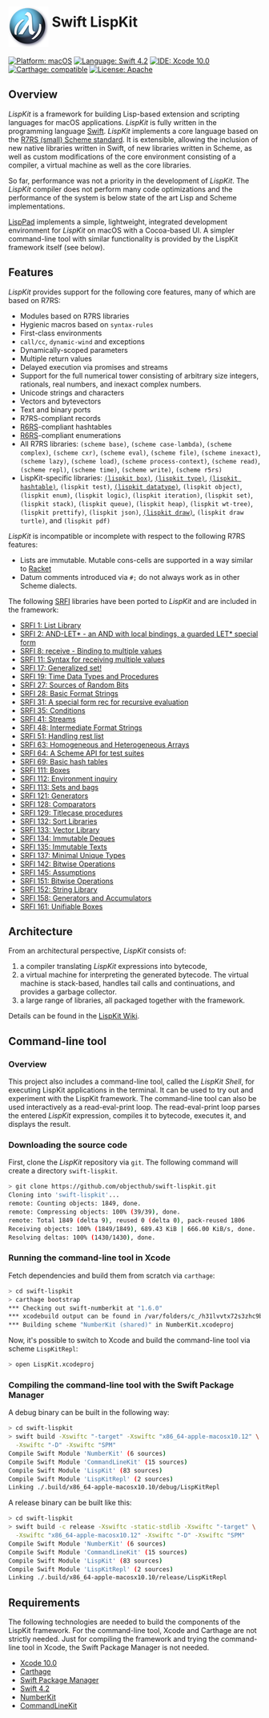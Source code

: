 <img src="Assets/lispkit_logo_small.png" alt="LispKit" width="80" height="80" align="middle" />&nbsp;Swift LispKit
========================

[![Platform: macOS](https://img.shields.io/badge/Platform-macOS-blue.svg?style=flat)](https://developer.apple.com/osx/)
[![Language: Swift 4.2](https://img.shields.io/badge/Language-Swift%204.2-green.svg?style=flat)](https://developer.apple.com/swift/)
[![IDE: Xcode 10.0](https://img.shields.io/badge/IDE-Xcode%2010.0-orange.svg?style=flat)](https://developer.apple.com/xcode/)
[![Carthage: compatible](https://img.shields.io/badge/Carthage-compatible-4BC51D.svg?style=flat)](https://github.com/Carthage/Carthage)
[![License: Apache](http://img.shields.io/badge/License-Apache-lightgrey.svg?style=flat)](https://raw.githubusercontent.com/objecthub/swift-lispkit/master/LICENSE)


## Overview

_LispKit_ is a framework for building Lisp-based extension and scripting languages
for macOS applications. _LispKit_ is fully written in the programming language
[Swift](http://www.swift.org). _LispKit_ implements a core language based on the
[R7RS (small) Scheme standard](http://www.r7rs.org). It is extensible,
allowing the inclusion of new native libraries written in Swift, of new libraries written
in Scheme, as well as custom modifications of the core environment consisting of
a compiler, a virtual machine as well as the core libraries.

So far, performance was not a priority in the development of _LispKit_. The _LispKit_
compiler does not perform many code optimizations and the performance of the system is
below state of the art Lisp and Scheme implementations.

[LispPad](http://lisppad.objecthub.net) implements a simple, lightweight, integrated
development environment for _LispKit_ on macOS with a Cocoa-based UI. A simpler
command-line tool with similar functionality is provided by the LispKit framework itself
(see below).


## Features

_LispKit_ provides support for the following core features, many of which are based on R7RS:

  - Modules based on R7RS libraries
  - Hygienic macros based on `syntax-rules`
  - First-class environments
  - `call/cc`, `dynamic-wind` and exceptions
  - Dynamically-scoped parameters
  - Multiple return values
  - Delayed execution via promises and streams
  - Support for the full numerical tower consisting of arbitrary size integers, rationals,
    real numbers, and inexact complex numbers.
  - Unicode strings and characters
  - Vectors and bytevectors
  - Text and binary ports
  - R7RS-compliant records
  - [R6RS](http://www.r6rs.org)-compliant hashtables
  - [R6RS](http://www.r6rs.org)-compliant enumerations
  - All R7RS libraries: `(scheme base)`, `(scheme case-lambda)`, `(scheme complex)`, `(scheme cxr)`,
    `(scheme eval)`, `(scheme file)`, `(scheme inexact)`, `(scheme lazy)`, `(scheme load)`,
    `(scheme process-context)`, `(scheme read)`, `(scheme repl)`, `(scheme time)`, `(scheme write)`,
    `(scheme r5rs)`
  - LispKit-specific libraries: [`(lispkit box)`](https://github.com/objecthub/swift-lispkit/wiki/LispKit-Box),
    [`(lispkit type)`](https://github.com/objecthub/swift-lispkit/wiki/LispKit-Type),
    [`(lispkit hashtable)`](https://github.com/objecthub/swift-lispkit/wiki/LispKit-Hashtable),
    `(lispkit test)`, 
    [`(lispkit datatype)`](https://github.com/objecthub/swift-lispkit/wiki/LispKit-Datatype),
    `(lispkit object)`, `(lispkit enum)`,
    `(lispkit logic)`, `(lispkit iteration)`, `(lispkit set)`, `(lispkit stack)`, `(lispkit queue)`,
    `(lispkit heap)`, `(lispkit wt-tree)`, `(lispkit prettify)`, `(lispkit json)`,
    [`(lispkit draw)`](https://github.com/objecthub/swift-lispkit/wiki/LispKit-Draw), `(lispkit draw turtle)`,
    and `(lispkit pdf)`

_LispKit_ is incompatible or incomplete with respect to the following R7RS features:

  - Lists are immutable. Mutable cons-cells are supported in a way similar to
    [Racket](https://racket-lang.org)
  - Datum comments introduced via `#;` do not always work as in other Scheme dialects.

The following  [SRFI](https://srfi.schemers.org/) libraries have been ported to _LispKit_ and are included in the
framework:

  - [SRFI 1: List Library](https://srfi.schemers.org/srfi-1/srfi-1.html)
  - [SRFI 2: AND-LET* - an AND with local bindings, a guarded LET* special form](https://srfi.schemers.org/srfi-2/srfi-2.html)
  - [SRFI 8: receive - Binding to multiple values](https://srfi.schemers.org/srfi-8/srfi-8.html)
  - [SRFI 11: Syntax for receiving multiple values](https://srfi.schemers.org/srfi-11/srfi-11.html)
  - [SRFI 17: Generalized set!](https://srfi.schemers.org/srfi-17/srfi-17.html)
  - [SRFI 19: Time Data Types and Procedures](https://srfi.schemers.org/srfi-19/srfi-19.html)
  - [SRFI 27: Sources of Random Bits](https://srfi.schemers.org/srfi-27/srfi-27.html)
  - [SRFI 28: Basic Format Strings](https://srfi.schemers.org/srfi-28/srfi-28.html)
  - [SRFI 31: A special form rec for recursive evaluation](https://srfi.schemers.org/srfi-31/srfi-31.html)
  - [SRFI 35: Conditions](https://srfi.schemers.org/srfi-35/srfi-35.html)
  - [SRFI 41: Streams](https://srfi.schemers.org/srfi-41/srfi-41.html)
  - [SRFI 48: Intermediate Format Strings](https://srfi.schemers.org/srfi-48/srfi-48.html)
  - [SRFI 51: Handling rest list](https://srfi.schemers.org/srfi-51/srfi-51.html)
  - [SRFI 63: Homogeneous and Heterogeneous Arrays](https://srfi.schemers.org/srfi-63/srfi-63.html)
  - [SRFI 64: A Scheme API for test suites](https://srfi.schemers.org/srfi-64/srfi-64.html)
  - [SRFI 69: Basic hash tables](https://srfi.schemers.org/srfi-69/srfi-69.html)
  - [SRFI 111: Boxes](https://srfi.schemers.org/srfi-111/srfi-111.html)
  - [SRFI 112: Environment inquiry](https://srfi.schemers.org/srfi-112/srfi-112.html)
  - [SRFI 113: Sets and bags](https://srfi.schemers.org/srfi-113/srfi-113.html)
  - [SRFI 121: Generators](https://srfi.schemers.org/srfi-121/srfi-121.html)
  - [SRFI 128: Comparators](https://srfi.schemers.org/srfi-128/srfi-128.html)
  - [SRFI 129: Titlecase procedures](https://srfi.schemers.org/srfi-129/srfi-129.html)
  - [SRFI 132: Sort Libraries](https://srfi.schemers.org/srfi-132/srfi-132.html)
  - [SRFI 133: Vector Library](https://srfi.schemers.org/srfi-133/srfi-133.html)
  - [SRFI 134: Immutable Deques](https://srfi.schemers.org/srfi-134/srfi-134.html)
  - [SRFI 135: Immutable Texts](https://srfi.schemers.org/srfi-135/srfi-135.html)
  - [SRFI 137: Minimal Unique Types](https://srfi.schemers.org/srfi-137/srfi-137.html)
  - [SRFI 142: Bitwise Operations](https://srfi.schemers.org/srfi-142/srfi-142.html)
  - [SRFI 145: Assumptions](https://srfi.schemers.org/srfi-145/srfi-145.html)
  - [SRFI 151: Bitwise Operations](https://srfi.schemers.org/srfi-151/srfi-151.html)
  - [SRFI 152: String Library](https://srfi.schemers.org/srfi-152/srfi-152.html)
  - [SRFI 158: Generators and Accumulators](https://srfi.schemers.org/srfi-158/srfi-158.html)
  - [SRFI 161: Unifiable Boxes](https://srfi.schemers.org/srfi-161/srfi-161.html)


## Architecture

From an architectural perspective, _LispKit_ consists of:

1. a compiler translating _LispKit_ expressions into bytecode,
2. a virtual machine for interpreting the generated bytecode. The virtual machine is
stack-based, handles tail calls and continuations, and provides a garbage collector.
3. a large range of libraries, all packaged together with the framework.

Details can be found in the [LispKit Wiki](https://github.com/objecthub/swift-lispkit/wiki).


## Command-line tool

### Overview

This project also includes a command-line tool, called the _LispKit Shell_, for executing
LispKit applications in the terminal. It can  be used to try out and experiment with
the LispKit framework. The command-line tool can also be used interactively as a
read-eval-print loop. The read-eval-print loop parses the entered _LispKit_ expression,
compiles it to bytecode, executes it, and displays the result.

### Downloading the source code

First, clone the _LispKit_ repository via `git`. The following command will create a
directory `swift-lispkit`.

```sh
> git clone https://github.com/objecthub/swift-lispkit.git
Cloning into 'swift-lispkit'...
remote: Counting objects: 1849, done.
remote: Compressing objects: 100% (39/39), done.
remote: Total 1849 (delta 9), reused 0 (delta 0), pack-reused 1806
Receiving objects: 100% (1849/1849), 689.43 KiB | 666.00 KiB/s, done.
Resolving deltas: 100% (1430/1430), done.
```

### Running the command-line tool in Xcode

Fetch dependencies and build them from scratch via `carthage`:
```sh
> cd swift-lispkit
> carthage bootstrap
*** Checking out swift-numberkit at "1.6.0"
*** xcodebuild output can be found in /var/folders/c_/h31lvvtx72s3zhc9bvxd0p480000gn/T/carthage-xcodebuild.46W8Z7.log
*** Building scheme "NumberKit (shared)" in NumberKit.xcodeproj
```

Now, it's possible to switch to Xcode and build the command-line tool via
scheme `LispKitRepl`:
```sh
> open LispKit.xcodeproj
```

### Compiling the command-line tool with the Swift Package Manager

A debug binary can be built in the following way:
```sh
> cd swift-lispkit
> swift build -Xswiftc "-target" -Xswiftc "x86_64-apple-macosx10.12" \
  -Xswiftc "-D" -Xswiftc "SPM"
Compile Swift Module 'NumberKit' (6 sources)
Compile Swift Module 'CommandLineKit' (15 sources)
Compile Swift Module 'LispKit' (83 sources)
Compile Swift Module 'LispKitRepl' (2 sources)
Linking ./.build/x86_64-apple-macosx10.10/debug/LispKitRepl
```

A release binary can be built like this:
```sh
> cd swift-lispkit
> swift build -c release -Xswiftc -static-stdlib -Xswiftc "-target" \
  -Xswiftc "x86_64-apple-macosx10.12" -Xswiftc "-D" -Xswiftc "SPM"
Compile Swift Module 'NumberKit' (6 sources)
Compile Swift Module 'CommandLineKit' (15 sources)
Compile Swift Module 'LispKit' (83 sources)
Compile Swift Module 'LispKitRepl' (2 sources)
Linking ./.build/x86_64-apple-macosx10.10/release/LispKitRepl
```


## Requirements

The following technologies are needed to build the components of the LispKit framework. For the
command-line tool, Xcode and Carthage are not strictly needed. Just for compiling the framework and trying
the command-line tool in Xcode, the Swift Package Manager is not needed.

- [Xcode 10.0](https://developer.apple.com/xcode/)
- [Carthage](https://github.com/Carthage/Carthage)
- [Swift Package Manager](https://swift.org/package-manager/)
- [Swift 4.2](https://developer.apple.com/swift/)
- [NumberKit](http://github.com/objecthub/swift-numberkit)
- [CommandLineKit](http://github.com/objecthub/swift-commandlinekit)
